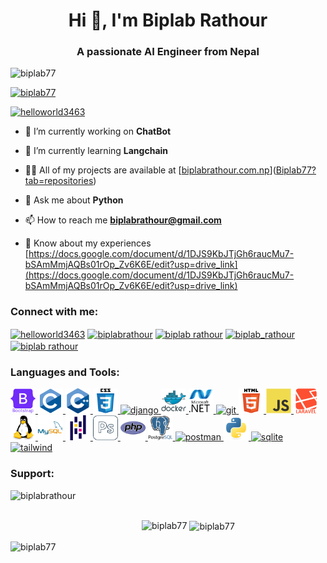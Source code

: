 <h1 align="center">Hi 👋, I'm Biplab Rathour</h1>
<h3 align="center">A passionate AI Engineer from Nepal</h3>

<p align="left"> <img src="https://komarev.com/ghpvc/?username=biplab77&label=Profile%20views&color=0e75b6&style=flat" alt="biplab77" /> </p>

<p align="left"> <a href="https://github.com/ryo-ma/github-profile-trophy"><img src="https://github-profile-trophy.vercel.app/?username=biplab77" alt="biplab77" /></a> </p>

<p align="left"> <a href="https://twitter.com/helloworld3463" target="blank"><img src="https://img.shields.io/twitter/follow/helloworld3463?logo=twitter&style=for-the-badge" alt="helloworld3463" /></a> </p>

- 🔭 I’m currently working on **ChatBot**

- 🌱 I’m currently learning **Langchain**

- 👨‍💻 All of my projects are available at [[biplabrathour.com.np](https://github.com/Biplab77?tab=repositories)]([Biplab77?tab=repositories](https://github.com/Biplab77?tab=repositories))

- 💬 Ask me about **Python**

- 📫 How to reach me **biplabrathour@gmail.com**

- 📄 Know about my experiences [https://docs.google.com/document/d/1DJS9KbJTjGh6raucMu7-bSAmMmjAQBs01rOp_Zv6K6E/edit?usp=drive_link](https://docs.google.com/document/d/1DJS9KbJTjGh6raucMu7-bSAmMmjAQBs01rOp_Zv6K6E/edit?usp=drive_link)

<h3 align="left">Connect with me:</h3>
<p align="left">
<a href="https://twitter.com/helloworld3463" target="blank"><img align="center" src="https://raw.githubusercontent.com/rahuldkjain/github-profile-readme-generator/master/src/images/icons/Social/twitter.svg" alt="helloworld3463" height="30" width="40" /></a>
<a href="https://linkedin.com/in/biplabrathour" target="blank"><img align="center" src="https://raw.githubusercontent.com/rahuldkjain/github-profile-readme-generator/master/src/images/icons/Social/linked-in-alt.svg" alt="biplabrathour" height="30" width="40" /></a>
<a href="https://fb.com/profile.php?id=100008699442196" target="blank"><img align="center" src="https://raw.githubusercontent.com/rahuldkjain/github-profile-readme-generator/master/src/images/icons/Social/facebook.svg" alt="biplab rathour" height="30" width="40" /></a>
<a href="https://instagram.com/biplab_rathour" target="blank"><img align="center" src="https://raw.githubusercontent.com/rahuldkjain/github-profile-readme-generator/master/src/images/icons/Social/instagram.svg" alt="biplab_rathour" height="30" width="40" /></a>
<a href="https://www.youtube.com/@biplabrathour3723" target="blank"><img align="center" src="https://raw.githubusercontent.com/rahuldkjain/github-profile-readme-generator/master/src/images/icons/Social/youtube.svg" alt="biplab rathour" height="30" width="40" /></a>
</p>

<h3 align="left">Languages and Tools:</h3>
<p align="left"> <a href="https://getbootstrap.com" target="_blank" rel="noreferrer"> <img src="https://raw.githubusercontent.com/devicons/devicon/master/icons/bootstrap/bootstrap-plain-wordmark.svg" alt="bootstrap" width="40" height="40"/> </a> <a href="https://www.cprogramming.com/" target="_blank" rel="noreferrer"> <img src="https://raw.githubusercontent.com/devicons/devicon/master/icons/c/c-original.svg" alt="c" width="40" height="40"/> </a> <a href="https://www.w3schools.com/cpp/" target="_blank" rel="noreferrer"> <img src="https://raw.githubusercontent.com/devicons/devicon/master/icons/cplusplus/cplusplus-original.svg" alt="cplusplus" width="40" height="40"/> </a> <a href="https://www.w3schools.com/css/" target="_blank" rel="noreferrer"> <img src="https://raw.githubusercontent.com/devicons/devicon/master/icons/css3/css3-original-wordmark.svg" alt="css3" width="40" height="40"/> </a> <a href="https://www.djangoproject.com/" target="_blank" rel="noreferrer"> <img src="https://cdn.worldvectorlogo.com/logos/django.svg" alt="django" width="40" height="40"/> </a> <a href="https://www.docker.com/" target="_blank" rel="noreferrer"> <img src="https://raw.githubusercontent.com/devicons/devicon/master/icons/docker/docker-original-wordmark.svg" alt="docker" width="40" height="40"/> </a> <a href="https://dotnet.microsoft.com/" target="_blank" rel="noreferrer"> <img src="https://raw.githubusercontent.com/devicons/devicon/master/icons/dot-net/dot-net-original-wordmark.svg" alt="dotnet" width="40" height="40"/> </a> <a href="https://git-scm.com/" target="_blank" rel="noreferrer"> <img src="https://www.vectorlogo.zone/logos/git-scm/git-scm-icon.svg" alt="git" width="40" height="40"/> </a> <a href="https://www.w3.org/html/" target="_blank" rel="noreferrer"> <img src="https://raw.githubusercontent.com/devicons/devicon/master/icons/html5/html5-original-wordmark.svg" alt="html5" width="40" height="40"/> </a> <a href="https://developer.mozilla.org/en-US/docs/Web/JavaScript" target="_blank" rel="noreferrer"> <img src="https://raw.githubusercontent.com/devicons/devicon/master/icons/javascript/javascript-original.svg" alt="javascript" width="40" height="40"/> </a> <a href="https://laravel.com/" target="_blank" rel="noreferrer"> <img src="https://raw.githubusercontent.com/devicons/devicon/master/icons/laravel/laravel-plain-wordmark.svg" alt="laravel" width="40" height="40"/> </a> <a href="https://www.linux.org/" target="_blank" rel="noreferrer"> <img src="https://raw.githubusercontent.com/devicons/devicon/master/icons/linux/linux-original.svg" alt="linux" width="40" height="40"/> </a> <a href="https://www.mysql.com/" target="_blank" rel="noreferrer"> <img src="https://raw.githubusercontent.com/devicons/devicon/master/icons/mysql/mysql-original-wordmark.svg" alt="mysql" width="40" height="40"/> </a> <a href="https://pandas.pydata.org/" target="_blank" rel="noreferrer"> <img src="https://raw.githubusercontent.com/devicons/devicon/2ae2a900d2f041da66e950e4d48052658d850630/icons/pandas/pandas-original.svg" alt="pandas" width="40" height="40"/> </a> <a href="https://www.photoshop.com/en" target="_blank" rel="noreferrer"> <img src="https://raw.githubusercontent.com/devicons/devicon/master/icons/photoshop/photoshop-line.svg" alt="photoshop" width="40" height="40"/> </a> <a href="https://www.php.net" target="_blank" rel="noreferrer"> <img src="https://raw.githubusercontent.com/devicons/devicon/master/icons/php/php-original.svg" alt="php" width="40" height="40"/> </a> <a href="https://www.postgresql.org" target="_blank" rel="noreferrer"> <img src="https://raw.githubusercontent.com/devicons/devicon/master/icons/postgresql/postgresql-original-wordmark.svg" alt="postgresql" width="40" height="40"/> </a> <a href="https://postman.com" target="_blank" rel="noreferrer"> <img src="https://www.vectorlogo.zone/logos/getpostman/getpostman-icon.svg" alt="postman" width="40" height="40"/> </a> <a href="https://www.python.org" target="_blank" rel="noreferrer"> <img src="https://raw.githubusercontent.com/devicons/devicon/master/icons/python/python-original.svg" alt="python" width="40" height="40"/> </a> <a href="https://www.sqlite.org/" target="_blank" rel="noreferrer"> <img src="https://www.vectorlogo.zone/logos/sqlite/sqlite-icon.svg" alt="sqlite" width="40" height="40"/> </a> <a href="https://tailwindcss.com/" target="_blank" rel="noreferrer"> <img src="https://www.vectorlogo.zone/logos/tailwindcss/tailwindcss-icon.svg" alt="tailwind" width="40" height="40"/> </a> </p>

<h3 align="left">Support:</h3>
<p><a href="https://www.buymeacoffee.com/biplabrathour"> <img align="left" src="https://cdn.buymeacoffee.com/buttons/v2/default-yellow.png" height="50" width="210" alt="biplabrathour" /></a></p><br><br>

<p><img align="left" src="https://github-readme-stats.vercel.app/api/top-langs?username=biplab77&show_icons=true&locale=en&layout=compact" alt="biplab77" /></p>

<p>&nbsp;<img align="center" src="https://github-readme-stats.vercel.app/api?username=biplab77&show_icons=true&locale=en" alt="biplab77" /></p>

<p><img align="center" src="https://github-readme-streak-stats.herokuapp.com/?user=biplab77&" alt="biplab77" /></p>
